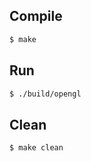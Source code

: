 ## Compile
```bash
$ make
```
## Run
```bash
$ ./build/opengl
```
## Clean
```bash
$ make clean
```
